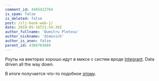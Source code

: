 ```yaml
---
comment_id: 4465422764
is_spam: false
is_deleted: false
post: /clj-book-web-1/
date: 2019-05-16T21:54:39Z
author_fullname: 'Dumitru Pletosu'
author_nickname: 'dimovich'
author_is_anon: false
parent_id: 4386783689
---
```


<p>Роуты на векторах хорошо идут в миксе с систем вроде <a href="https://github.com/weavejester/integrant" rel="nofollow noopener" title="https://github.com/weavejester/integrant">Integrant</a>.  Data driven all the way down.</p><p>В итоге получается что-то подобное <a href="https://github.com/dimovich/roll#example" rel="nofollow noopener" title="https://github.com/dimovich/roll#example">этому</a>.</p>

